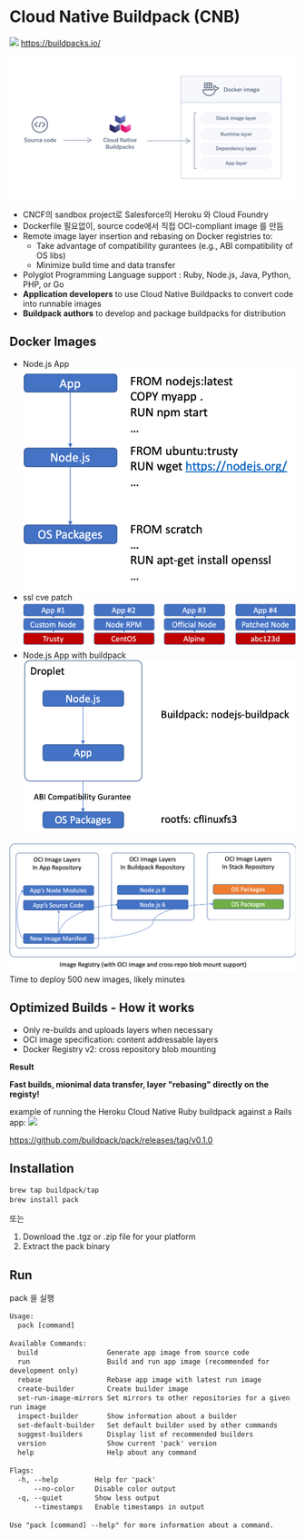 # Cloud Native Buildpack (CNB)
![](https://buildpacks.io/images/buildpacks-logo.svg)
https://buildpacks.io/

![](img/1538419833-Cloud%20Native%20Buildpacks%20Blog%20Image.png)

- CNCF의 sandbox project로 Salesforce의 Heroku 와 Cloud Foundry
- Dockerfile 필요없이, source code에서 직접 OCI-compliant image 를 만듬
- Remote image layer insertion and rebasing on Docker registries to:
  - Take advantage of compatibility gurantees (e.g., ABI compatibility of OS libs)
  - Minimize build time and data transfer
- Polyglot Programming Language support : Ruby, Node.js, Java, Python, PHP, or Go
- **Application developers** to use Cloud Native Buildpacks to convert code into runnable images
- **Buildpack authors** to develop and package buildpacks for distribution


## Docker Images
- Node.js App
 ![](img/dockerimage-nodejs-app.png)
- ssl cve patch
 ![](img/dockerimage-migrations.png)
- Node.js App with buildpack
![](img/droplet-buildpack.png)

![](img/dockerimage-stack-buildpack-app.png)
Time to deploy 500 new images, likely minutes


## Optimized Builds - How it works
- Only re-builds and uploads layers when necessary
- OCI image specification: content addressable layers
- Docker Registry v2: cross repository blob mounting

**Result**

**Fast builds, mionimal data transfer, layer "rebasing" directly on the registy!**

example of running the Heroku Cloud Native Ruby buildpack against a Rails app:
![](img/1554242856-cnb-beta-3-no-shadow.gif)

https://github.com/buildpack/pack/releases/tag/v0.1.0


## Installation
```bash
brew tap buildpack/tap
brew install pack
```
또는
1. Download the .tgz or .zip file for your platform
2. Extract the pack binary

## Run

pack 을 실행

```log
Usage:
  pack [command]

Available Commands:
  build                 Generate app image from source code
  run                   Build and run app image (recommended for development only)
  rebase                Rebase app image with latest run image
  create-builder        Create builder image
  set-run-image-mirrors Set mirrors to other repositories for a given run image
  inspect-builder       Show information about a builder
  set-default-builder   Set default builder used by other commands
  suggest-builders      Display list of recommended builders
  version               Show current 'pack' version
  help                  Help about any command

Flags:
  -h, --help         Help for 'pack'
      --no-color     Disable color output
  -q, --quiet        Show less output
      --timestamps   Enable timestamps in output

Use "pack [command] --help" for more information about a command.
```

